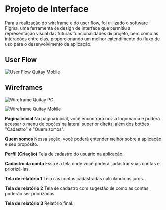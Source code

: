 
# Projeto de Interface


Para a realização do wireframe e do user flow, foi utilizado o software Figma, uma ferramenta de design de interface que permitiu a representação visual das futuras funcionalidades do projeto, bem como as interações entre elas, proporcionando um melhor entendimento do fluxo de uso para o desenvolvimento da aplicação.

## User Flow

![User Flow Quitay Mobile](https://user-images.githubusercontent.com/64965197/234719694-2abc2b28-b789-4f20-9d32-9d2fd3e4ce43.png)

## Wireframes

![Wireframe Quitay PC](https://user-images.githubusercontent.com/64965197/234716367-bd460656-c662-4a2e-8f89-af4c6a98f4cd.png)


![Wireframe Quitay Mobile](https://user-images.githubusercontent.com/64965197/234714416-9e58de5f-461a-462d-a133-b2daf5cf87ae.png)

**Página inicial**
Na página inicial, você encontrará nossa logomarca e poderá acessar o menu de opções na lateral superior direita, além dos botões "Cadastro" e "Quem somos".

**Quem somos**
Nessa seção, você poderá entender melhor sobre a aplicação e seu propósito.

**Perfil (Criação)**
Tela de cadastro do usuário na aplicação.

**Cadastro da conta**
Essa é a tela onde você poderá cadastrar suas contas e priorizá-las.

**Tela de relatório 1**
Tela das contas cadastradas calculando os juros.

**Tela de relatório 2**
Tela de cadastro com sugestão de como as contas poderão ser priorizadas.

**Tela de relatório 3**
Relatório final.

